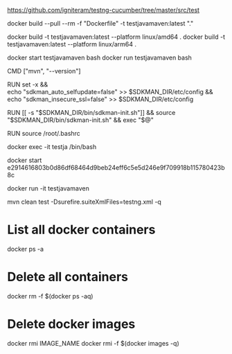 https://github.com/igniteram/testng-cucumber/tree/master/src/test

docker build --pull --rm -f "Dockerfile" -t testjavamaven:latest "."

docker build -t testjavamaven:latest --platform linux/amd64 .
docker build -t testjavamaven:latest --platform linux/arm64 .


docker start testjavamaven bash
docker run testjavamaven bash

CMD ["mvn", "--version"]

RUN set -x && \
    echo "sdkman_auto_selfupdate=false" >> $SDKMAN_DIR/etc/config && \
    echo "sdkman_insecure_ssl=false" >> $SDKMAN_DIR/etc/config


RUN [[ -s "$SDKMAN_DIR/bin/sdkman-init.sh"]] && source "$SDKMAN_DIR/bin/sdkman-init.sh" && exec "$@"

RUN source /root/.bashrc

docker exec -it testja /bin/bash

docker start e2914616803b0d86df68464d9beb24eff6c5e5d246e9f709918b115780423b8c

docker run -it testjavamaven


mvn clean test -Dsurefire.suiteXmlFiles=testng.xml -q

# List all docker containers 
docker ps -a

# Delete all containers
docker rm -f $(docker ps -aq)

# Delete docker images 
docker rmi IMAGE_NAME
docker rmi -f $(docker images -q)



